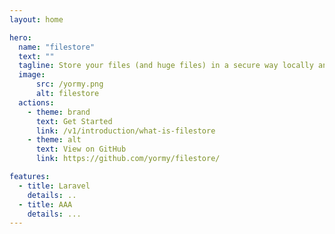 ```yaml
---
layout: home

hero:
  name: "filestore"
  text: ""
  tagline: Store your files (and huge files) in a secure way locally and on s3
  image:
      src: /yormy.png
      alt: filestore
  actions:
    - theme: brand
      text: Get Started
      link: /v1/introduction/what-is-filestore
    - theme: alt
      text: View on GitHub
      link: https://github.com/yormy/filestore/

features:
  - title: Laravel
    details: ..
  - title: AAA
    details: ...
---
```

